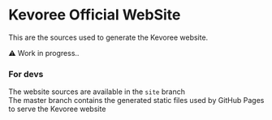 # Kevoree Official WebSite
This are the sources used to generate the Kevoree website.

:warning: Work in progress..

### For devs
The website sources are available in the `site` branch  
The master branch contains the generated static files used by GitHub Pages to
serve the Kevoree website

